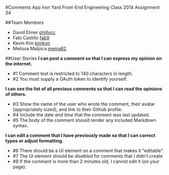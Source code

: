 #Comments App
Iron Yard Front-End Engineering Class 2014
Assignment 34

##Team Members
- David Elmer [phillycc](https://github.com/phillycc)
- Fabi Castillo [fab9](https://github.com/fab9)
- Kevin Kim [kimkvn](https://github.com/kimkvn)
- Melissa Malpica [mema82](https://github.com/mema82)

##User Stories
**I can post a comment so that I can express my opinion on the internet.**

* #1 Comment text is restricted to 140 characters in length.
* #2 You must supply a OAuth token to identify yourself.

**I can see the list of all previous comments so that I can read the opinions of others.**

* #3 Show the name of the user who wrote the comment, their avatar (appropriately sized), and link to their Github profile.
* #4 Include the date _and time_ that the comment was last updated.
* #5 The body of the comment should render any included Markdown syntax.

**I can _edit_ a comment that I have previously made so that I can correct typos or adjust formatting.**

* #6 There should be a UI element on a comment that makes it "editable".
* #7 The UI element should be _disabled_ for comments that I didn't create
* #8 If the comment is more than 2 minutes old, I cannot edit it (on your page).

